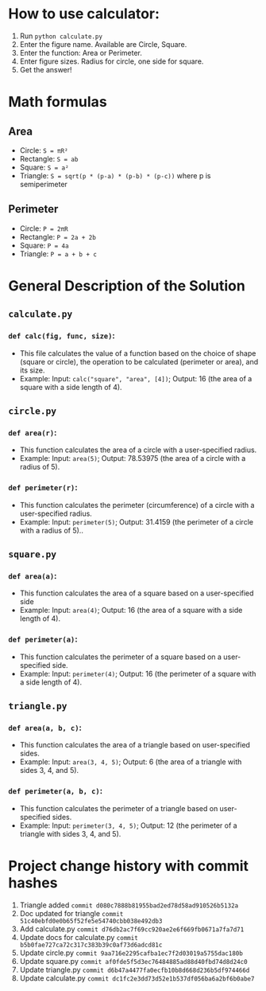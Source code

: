 
# How to use calculator:
1. Run `python calculate.py`
2. Enter the figure name. Available are Circle, Square.
3. Enter the function: Area or Perimeter.
4. Enter figure sizes. Radius for circle, one side for square.
5. Get the answer!

# Math formulas
## Area
- Circle: `S = πR²`
- Rectangle: `S = ab`
- Square: `S = a²`
- Triangle: `S = sqrt(p * (p-a) * (p-b) * (p-c))` where p is semiperimeter

## Perimeter
- Circle: `P = 2πR`
- Rectangle: `P = 2a + 2b`
- Square: `P = 4a`
- Triangle: `P = a + b + c`

# General Description of the Solution
## `calculate.py`
### `def calc(fig, func, size)`:
- This file calculates the value of a function based on the choice of shape (square or circle), the operation to be calculated (perimeter or area), and its size.
- Example: Input: `calc("square", "area", [4])`; Output: 16 (the area of a square with a side length of 4).
  
## `circle.py`
### `def area(r)`:
- This function calculates the area of a circle with a user-specified radius.
- Example: Input: `area(5)`; Output: 78.53975 (the area of a circle with a radius of 5).
### `def perimeter(r)`:
- This function calculates the perimeter (circumference) of a circle with a user-specified radius.
- Example: Input: `perimeter(5)`; Output: 31.4159 (the perimeter of a circle with a radius of 5)..

## `square.py`
### `def area(a)`:
- This function calculates the area of a square based on a user-specified side
- Example: Input: `area(4)`; Output: 16 (the area of a square with a side length of 4).
### `def perimeter(a)`:
- This function calculates the perimeter of a square based on a user-specified side.
- Example: Input: `perimeter(4)`; Output: 16 (the perimeter of a square with a side length of 4).

## `triangle.py`
### `def area(a, b, c)`:
- This function calculates the area of a triangle based on user-specified sides.
- Example: Input: `area(3, 4, 5)`; Output: 6 (the area of a triangle with sides 3, 4, and 5).
### `def perimeter(a, b, c)`:
- This function calculates the perimeter of a triangle based on user-specified sides.
- Example: Input: `perimeter(3, 4, 5)`; Output: 12 (the perimeter of a triangle with sides 3, 4, and 5).

# Project change history with commit hashes
1. Triangle added
   ```commit d080c7888b81955bad2ed78d58ad910526b5132a```
2. Doc updated for triangle
   ```commit 51c40ebfd0e0b65f52fe5e54740cbb038e492db3```
3. Add calculate.py
   ```commit d76db2ac7f69cc920ae2e6f669fb0671a7fa7d71```
4. Update docs for calculate.py
   ```commit b5b0fae727ca72c317c383b39c0af73d6adcd81c```
5. Update circle.py
   ```commit 9aa716e2295cafba1ec7f2d03019a5755dac180b```
6. Update square.py 
   ```commit af0fde5f5d3ec76484885ad88d40fbd74d8d24c0```
7. Update triangle.py
   ```commit d6b47a4477fa0ecfb10b8d668d236b5df974466d```
8. Update calculate.py
   ```commit dc1fc2e3dd73d52e1b537df056ba6a2bf6b0abe7```
